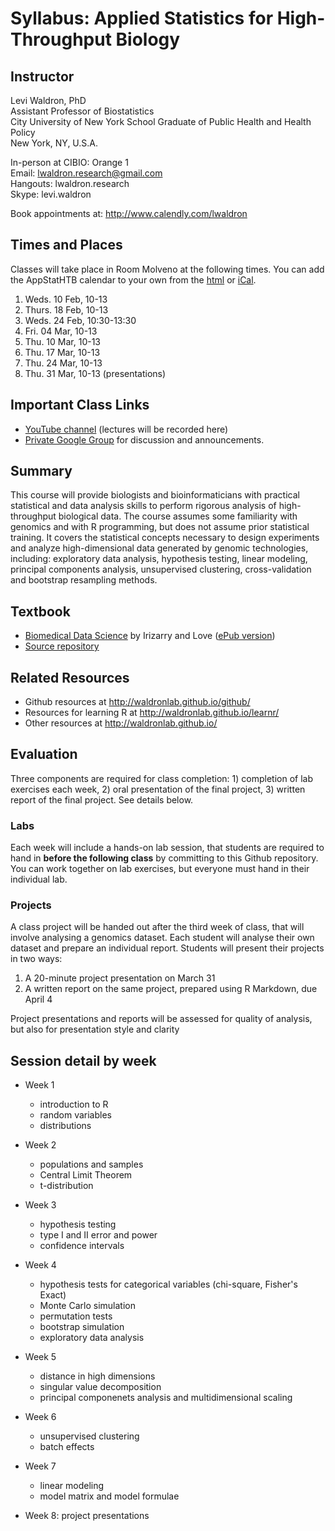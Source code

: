 # Syllabus: Applied Statistics for High-Throughput Biology

## Instructor

Levi Waldron, PhD  
Assistant Professor of Biostatistics  
City University of New York School Graduate of Public Health and Health Policy  
New York, NY, U.S.A.  

In-person at CIBIO: Orange 1  
Email: lwaldron.research@gmail.com  
Hangouts: lwaldron.research  
Skype: levi.waldron  

Book appointments at: http://www.calendly.com/lwaldron

## Times and Places

Classes will take place in Room Molveno at the following times. You can add the AppStatHTB calendar to your own from the [html](https://calendar.google.com/calendar/embed?src=n1dtqvssbidjnmiuf8msc5sp5s%40group.calendar.google.com&ctz=Europe/Rome) or [iCal](https://calendar.google.com/calendar/ical/n1dtqvssbidjnmiuf8msc5sp5s%40group.calendar.google.com/public/basic.ics).

1. Weds. 10 Feb, 10-13
2. Thurs. 18 Feb, 10-13
3. Weds. 24 Feb, 10:30-13:30
4. Fri. 04 Mar, 10-13
5. Thu. 10 Mar, 10-13
6. Thu. 17 Mar, 10-13
7. Thu. 24 Mar, 10-13
8. Thu. 31 Mar, 10-13 (presentations)

## Important Class Links

* [YouTube channel](https://www.youtube.com/channel/UCwXiTYNRBUb_9r8-L4ziaGg) (lectures will be recorded here)
* [Private Google Group](https://groups.google.com/forum/#!forum/appstathtb) for discussion and announcements.


## Summary

This course will provide biologists and bioinformaticians with practical statistical and data analysis skills to perform rigorous analysis of high-throughput biological data.  The course assumes some familiarity with genomics and with R programming, but does not assume prior statistical training.  It covers the statistical concepts necessary to design experiments and analyze high-dimensional data generated by genomic technologies, including: exploratory data analysis, hypothesis testing, linear modeling, principal components analysis, unsupervised clustering, cross-validation and bootstrap resampling methods.  

## Textbook

* [Biomedical Data Science](http://genomicsclass.github.io/book/) by Irizarry and Love ([ePub version](https://leanpub.com/dataanalysisforthelifesciences/))
* [Source repository](https://github.com/genomicsclass/labs)

## Related Resources

* Github resources at http://waldronlab.github.io/github/
* Resources for learning R at http://waldronlab.github.io/learnr/
* Other resources at http://waldronlab.github.io/

## Evaluation

Three components are required for class completion: 1) completion of lab exercises each week, 2) oral presentation of the final project, 3) written report of the final project.  See details below.

### Labs

Each week will include a hands-on lab session, that students are required to hand in **before the following class** by committing to this Github repository. You can work together on lab exercises, but everyone must hand in their individual lab.

### Projects

A class project will be handed out after the third week of class, that will involve analysing a genomics dataset.  Each student will analyse their own dataset and prepare an individual report. Students will present their projects in two ways:

1. A 20-minute project presentation on March 31
2. A written report on the same project, prepared using R Markdown, due April 4

Project presentations and reports will be assessed for quality of analysis, but also for presentation style and clarity

## Session detail by week

* Week 1
    + introduction to R
    + random variables
    + distributions
    
* Week 2
    + populations and samples
    + Central Limit Theorem
    + t-distribution

* Week 3
    + hypothesis testing
    + type I and II error and power
    + confidence intervals

* Week 4
    + hypothesis tests for categorical variables (chi-square, Fisher's Exact)
    + Monte Carlo simulation
    + permutation tests
    + bootstrap simulation
    + exploratory data analysis
    
* Week 5
    + distance in high dimensions
    + singular value decomposition
    + principal componenets analysis and multidimensional scaling
    
* Week 6
    + unsupervised clustering
    + batch effects
    
* Week 7
    + linear modeling
    + model matrix and model formulae

* Week 8: project presentations
